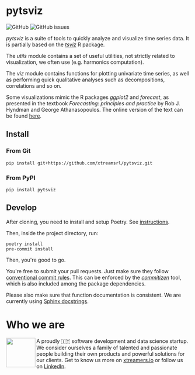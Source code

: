 # pytsviz

![GitHub](https://img.shields.io/github/license/xtreamsrl/pytsviz)
![GitHub issues](https://img.shields.io/github/issues/xtreamsrl/pytsviz)

*pytsviz* is a suite of tools to quickly analyze and visualize time series data. It is partially based on the [*tsviz*](https://github.com/xtreamsrl/tsviz) R package.

The *utils* module contains a set of useful utilities, not strictly related to visualization, we often use (e.g. harmonics computation).

The *viz* module contains functions for plotting univariate time series, as well as performing quick qualitative analyses such as decompositions, correlations and so on.

Some visualizations mimic the R packages *ggplot2* and *forecast*, as presented in the textbook *Forecasting: principles and practice* by Rob J. Hyndman and George Athanasopoulos.
The online version of the text can be found [here](https://otexts.com/fpp3/).

## Install

### From Git
```shell
pip install git+https://github.com/xtreamsrl/pytsviz.git
```

### From PyPI
```shell
pip install pytsviz
```

## Develop

After cloning, you need to install and setup Poetry. See [instructions](https://github.com/python-poetry/poetry#installation).

Then, inside the project directory, run:

```shell
poetry install
pre-commit install
```

Then, you're good to go.

You're free to submit your pull requests. Just make sure they follow [conventional commit rules](https://www.conventionalcommits.org/en/v1.0.0/#specification). This can be enforced by the [*commitizen*](https://commitizen-tools.github.io/commitizen/) tool, which is also included among the package dependencies.

Please also make sure that function documentation is consistent. We are currently using [Sphinx docstrings](https://sphinx-rtd-tutorial.readthedocs.io/en/latest/docstrings.html).


# Who we are
<img align="left" width="80" height="80" src="https://avatars2.githubusercontent.com/u/38501645?s=450&u=1eb7348ca81f5cd27ce9c02e689f518d903852b1&v=4">
A proudly 🇮🇹 software development and data science startup.<br>We consider ourselves a family of talented and passionate people building their own products and powerful solutions for our clients. Get to know us more on <a target="_blank" href="https://xtreamers.io">xtreamers.io</a> or follow us on <a target="_blank" href="https://it.linkedin.com/company/xtream-srl">LinkedIn</a>.